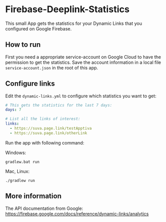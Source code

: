 # Firebase-Deeplink-Statistics

This small App gets the statistics for your Dynamic Links that you configured on Google Firebase.

## How to run
First you need a appropriate service-account on Google Cloud to have the permission to get the statistics.
Save the account information in a local file `service-account.json` in the root of this app.

## Configure links

Edit the `dynamic-links.yml` to configure which statistics you want to get:

```yaml
# This gets the statistics for the last 7 days:
days: 7

# List all the links of interest:
links:
  - https://suva.page.link/testApptiva
  - https://suva.page.link/otherLink
``` 

Run the app with following command:

Windows:

```shell script
gradlew.bat run
```

Mac, Linux:

```shell script
./gradlew run
```

## More information

The API documentation from Google: https://firebase.google.com/docs/reference/dynamic-links/analytics